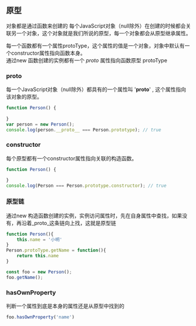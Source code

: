 
## 原型

对象都是通过函数来创建的
每个JavaScript对象（null除外）在创建的时候都会关联另一个对象，这个对象就是我们所说的原型，每一个对象都会从原型继承属性。

每一个函数都有一个属性protoType，这个属性的值是一个对象，对象中默认有一个constructor属性指向函数本身。   
通过new 函数创建的实例都有一个 _proto_ 属性指向函数原型 protoType


### __proto__

每一个JavaScript对象（null除外）都具有的一个属性叫 '__proto__' , 这个属性指向该对象的原型。

```js
function Person() {
 
}
var person = new Person();
console.log(person.__proto__ === Person.prototype); // true
```

### constructor

每个原型都有一个constructor属性指向关联的构造函数。

```js
function Person() { 

} 
console.log(Person === Person.prototype.constructor); // true
```

### 原型链

通过new 构造函数创建的实例，实例访问属性时，先在自身属性中查找，如果没有，再沿着_proto_这条链向上找，这就是原型链

```js
function Person(){
    this.name = '小明'
}
Person.protoType.getName = function(){
    return this.name
}

const foo = new Person();
foo.getName();
```

### hasOwnProperty

判断一个属性到底是本身的属性还是从原型中找到的
```js
foo.hasOwnProperty('name')
```
